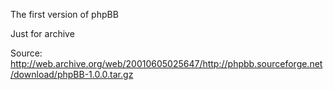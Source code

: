 The first version of phpBB

Just for archive

Source: http://web.archive.org/web/20010605025647/http://phpbb.sourceforge.net/download/phpBB-1.0.0.tar.gz
